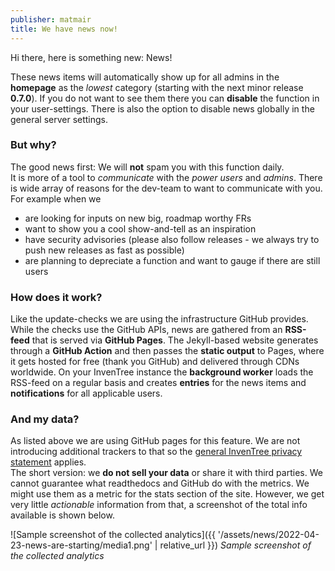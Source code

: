 ```yaml
---
publisher: matmair
title: We have news now!
---
```

Hi there,
here is something new: News!

These news items will automatically show up for all admins in the **homepage** as the *lowest* category (starting with the next minor release **0.7.0**).
If you do not want to see them there you can **disable** the function in your user-settings. There is also the option to disable news globally in the general server settings.

### But why?
The good news first: We will **not** spam you with this function daily.  
It is more of a tool to *communicate* with the *power users* and *admins*. There is wide array of reasons for the dev-team to want to communicate with you.  
For example when we
- are looking for inputs on new big, roadmap worthy FRs
- want to show you a cool show-and-tell as an inspiration
- have security advisories (please also follow releases - we always try to push new releases as fast as possible)
- are planning to depreciate a function and want to gauge if there are still users

### How does it work?
Like the update-checks we are using the infrastructure GitHub provides.  
While the checks use the GitHub APIs, news are gathered from an **RSS-feed** that is served via **GitHub Pages**. The Jekyll-based website generates through a **GitHub Action** and then passes the **static output** to Pages, where it gets hosted for free (thank you GitHub) and delivered through CDNs worldwide.
On your InvenTree instance the **background worker** loads the RSS-feed on a regular basis and creates **entries** for the news items and **notifications** for all applicable users.

### And my data?
As listed above we are using GitHub pages for this feature. We are not introducing additional trackers to that so the [general InvenTree privacy statement](https://inventree.readthedocs.io/en/latest/privacy/) applies.  
The short version: we **do not sell your data** or share it with third parties. We cannot guarantee what readthedocs and GitHub do with the metrics. We might use them as a metric for the stats section of the site. However, we get very little *actionable* information from that, a screenshot of the total info available is shown below.

![Sample screenshot of the collected analytics]({{ '/assets/news/2022-04-23-news-are-starting/media1.png' | relative_url }})
*Sample screenshot of the collected analytics*
